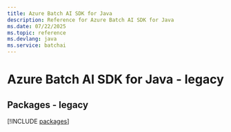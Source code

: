 ```yaml
---
title: Azure Batch AI SDK for Java
description: Reference for Azure Batch AI SDK for Java
ms.date: 07/22/2025
ms.topic: reference
ms.devlang: java
ms.service: batchai
---
```

# Azure Batch AI SDK for Java - legacy
## Packages - legacy
[!INCLUDE [packages](batch-ai-index.md)]